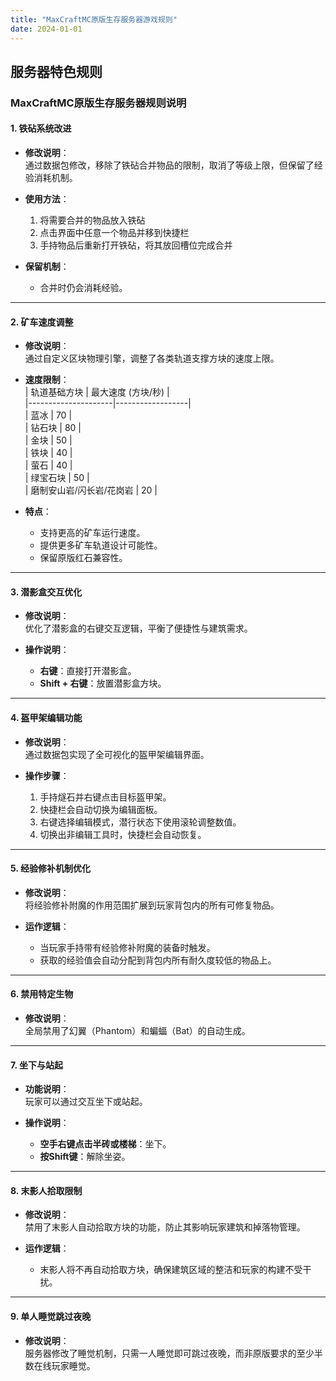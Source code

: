 ```yaml
---
title: "MaxCraftMC原版生存服务器游戏规则"
date: 2024-01-01
---
```


## 服务器特色规则

### MaxCraftMC原版生存服务器规则说明

#### 1. 铁砧系统改进
- **修改说明**：  
  通过数据包修改，移除了铁砧合并物品的限制，取消了等级上限，但保留了经验消耗机制。
  
- **使用方法**：  
  1. 将需要合并的物品放入铁砧  
  2. 点击界面中任意一个物品并移到快捷栏  
  3. 手持物品后重新打开铁砧，将其放回槽位完成合并  

- **保留机制**：  
  - 合并时仍会消耗经验。

---

#### 2. 矿车速度调整
- **修改说明**：  
  通过自定义区块物理引擎，调整了各类轨道支撑方块的速度上限。

- **速度限制**：  
  | 轨道基础方块        | 最大速度 (方块/秒) |  
  |---------------------|------------------|  
  | 蓝冰                | 70              |  
  | 钻石块              | 80              |  
  | 金块                | 50              |  
  | 铁块                | 40              |  
  | 萤石                | 40              |  
  | 绿宝石块            | 50              |  
  | 磨制安山岩/闪长岩/花岗岩 | 20              |  

- **特点**：  
  - 支持更高的矿车运行速度。  
  - 提供更多矿车轨道设计可能性。  
  - 保留原版红石兼容性。

---

#### 3. 潜影盒交互优化
- **修改说明**：  
  优化了潜影盒的右键交互逻辑，平衡了便捷性与建筑需求。

- **操作说明**：  
  - **右键**：直接打开潜影盒。  
  - **Shift + 右键**：放置潜影盒方块。

---

#### 4. 盔甲架编辑功能
- **修改说明**：  
  通过数据包实现了全可视化的盔甲架编辑界面。

- **操作步骤**：  
  1. 手持燧石并右键点击目标盔甲架。  
  2. 快捷栏会自动切换为编辑面板。  
  3. 右键选择编辑模式，潜行状态下使用滚轮调整数值。  
  4. 切换出非编辑工具时，快捷栏会自动恢复。

---

#### 5. 经验修补机制优化
- **修改说明**：  
  将经验修补附魔的作用范围扩展到玩家背包内的所有可修复物品。

- **运作逻辑**：  
  - 当玩家手持带有经验修补附魔的装备时触发。  
  - 获取的经验值会自动分配到背包内所有耐久度较低的物品上。

---

#### 6. 禁用特定生物
- **修改说明**：  
  全局禁用了幻翼（Phantom）和蝙蝠（Bat）的自动生成。

---

#### 7. 坐下与站起
- **功能说明**：  
  玩家可以通过交互坐下或站起。

- **操作说明**：  
  - **空手右键点击半砖或楼梯**：坐下。  
  - **按Shift键**：解除坐姿。

---

#### 8. 末影人拾取限制
- **修改说明**：  
  禁用了末影人自动拾取方块的功能，防止其影响玩家建筑和掉落物管理。

- **运作逻辑**：  
  - 末影人将不再自动拾取方块，确保建筑区域的整洁和玩家的构建不受干扰。  

---

#### 9. 单人睡觉跳过夜晚
- **修改说明**：  
  服务器修改了睡觉机制，只需一人睡觉即可跳过夜晚，而非原版要求的至少半数在线玩家睡觉。
